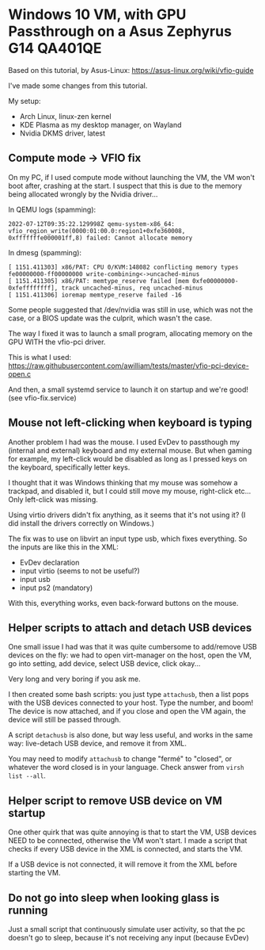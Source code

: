 # Windows 10 VM, with GPU Passthrough on a Asus Zephyrus G14 QA401QE
Based on this tutorial, by Asus-Linux: https://asus-linux.org/wiki/vfio-guide

I've made some changes from this tutorial.

My setup:
- Arch Linux, linux-zen kernel
- KDE Plasma as my desktop manager, on Wayland
- Nvidia DKMS driver, latest

## Compute mode -> VFIO fix
On my PC, if I used compute mode without launching the VM, the VM won't boot after, crashing at the start. I suspect that this is due to the memory being allocated wrongly by the Nvidia driver...

In QEMU logs (spamming):
```
2022-07-12T09:35:22.129998Z qemu-system-x86_64: vfio_region_write(0000:01:00.0:region1+0xfe360008, 0xfffffffe000001ff,8) failed: Cannot allocate memory
```

In dmesg (spamming):
```
[ 1151.411303] x86/PAT: CPU 0/KVM:148082 conflicting memory types fe00000000-ff00000000 write-combining<->uncached-minus
[ 1151.411305] x86/PAT: memtype_reserve failed [mem 0xfe00000000-0xfeffffffff], track uncached-minus, req uncached-minus
[ 1151.411306] ioremap memtype_reserve failed -16
```

Some people suggested that /dev/nvidia was still in use, which was not the case, or a BIOS update was the culprit, which wasn't the case.

The way I fixed it was to launch a small program, allocating memory on the GPU WITH the vfio-pci driver.

This is what I used: https://raw.githubusercontent.com/awilliam/tests/master/vfio-pci-device-open.c

And then, a small systemd service to launch it on startup and we're good! (see vfio-fix.service)

## Mouse not left-clicking when keyboard is typing
Another problem I had was the mouse. I used EvDev to passthough my (internal and external) keyboard and my external mouse. But when gaming for example, my left-click would be disabled as long as I pressed keys on the keyboard, specifically letter keys.

I thought that it was Windows thinking that my mouse was somehow a trackpad, and disabled it, but I could still move my mouse, right-click etc... Only left-click was missing.

Using virtio drivers didn't fix anything, as it seems that it's not using it? (I did install the drivers correctly on Windows.)

The fix was to use on libvirt an input type usb, which fixes everything. So the inputs are like this in the XML:

- EvDev declaration
- input virtio (seems to not be useful?)
- input usb
- input ps2 (mandatory)

With this, everything works, even back-forward buttons on the mouse.

## Helper scripts to attach and detach USB devices
One small issue I had was that it was quite cumbersome to add/remove USB devices on the fly: we had to open virt-manager on the host, open the VM, go into setting, add device, select USB device, click okay...

Very long and very boring if you ask me.

I then created some bash scripts: you just type `attachusb`, then a list pops with the USB devices connected to your host. Type the number, and boom! The device is now attached, and if you close and open the VM again, the device will still be passed through.

A script `detachusb` is also done, but way less useful, and works in the same way: live-detach  USB device, and remove it from XML.

You may need to modify `attachusb` to change "fermé" to "closed", or whatever the word closed is in your language. Check answer from `virsh list --all`.

## Helper script to remove USB device on VM startup
One other quirk that was quite annoying is that to start the VM, USB devices NEED to be connected, otherwise the VM won't start. I made a script that checks if every USB device in the XML is connected, and starts the VM.

If a USB device is not connected, it will remove it from the XML before starting the VM.

## Do not go into sleep when looking glass is running
Just a small script that continuously simulate user activity, so that the pc doesn't go to sleep, because it's not receiving any input (because EvDev)
